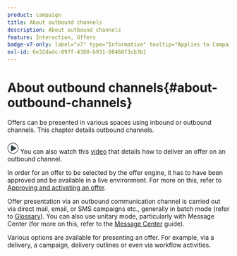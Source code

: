 ```yaml
---
product: campaign
title: About outbound channels
description: About outbound channels
feature: Interaction, Offers
badge-v7-only: label="v7" type="Informative" tooltip="Applies to Campaign Classic v7 only"
exl-id: 6e32dadc-097f-4380-b931-88468f3cb3b1
---
```

# About outbound channels{#about-outbound-channels}



Offers can be presented in various spaces using inbound or outbound channels. This chapter details outbound channels.

![](assets/do-not-localize/how-to-video.png) You can also watch this [video](https://helpx.adobe.com/campaign/classic/how-to/deliver-an-offer-on-outbound-channel-in-acv6.html?playlist=/ccx/v1/collection/product/campaign/classic/segment/digital-marketers/explevel/intermediate/applaunch/get-started/collection.ccx.js&ref=helpx.adobe.com) that details how to deliver an offer on an outbound channel.

In order for an offer to be selected by the offer engine, it has to have been approved and be available in a live environment. For more on this, refer to [Approving and activating an offer](../../interaction/using/approving-and-activating-an-offer.md).

Offer presentation via an outbound communication channel is carried out via direct mail, email, or SMS campaigns etc., generally in batch mode (refer to [Glossary](../../interaction/using/i-glossary.md)). You can also use unitary mode, particularly with Message Center (for more on this, refer to the [Message Center](../../message-center/using/about-transactional-messaging.md) guide).

Various options are available for presenting an offer. For example, via a delivery, a campaign, delivery outlines or even via workflow activities.

